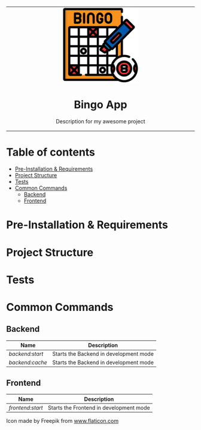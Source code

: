 <table align="center"><tr><td align="center" width="9999">
  <img src="bingo.png" alt="logo" width="200"/>

  # Bingo App

  Description for my awesome project
  </td></tr>
</table>


# Table of contents

- [Pre-Installation & Requirements](#Pre-Installation-&-Requirements)
- [Project Structure](#Project-Structure)
- [Tests](#Tests)
- [Common Commands](#Common-Commands)
  - [Backend](#Backend)
  - [Frontend](#Frontend)

# Pre-Installation & Requirements

# Project Structure

# Tests

# Common Commands

## Backend

| Name            | Description                            |
| --------------- | -------------------------------------- |
| _backend:start_ | Starts the Backend in development mode |
| _backend:cache_ | Starts the Backend in development mode |

## Frontend

| Name             | Description                             |
| ---------------- | --------------------------------------- |
| _frontend:start_ | Starts the Frontend in development mode |

Icon made by Freepik from www.flaticon.com
